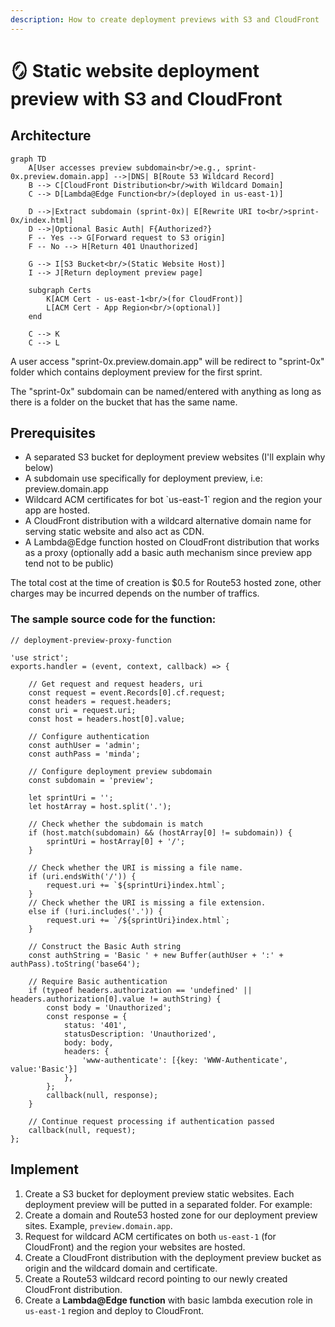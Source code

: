```yaml
---
description: How to create deployment previews with S3 and CloudFront
---
```


# 🪞 Static website deployment preview with S3 and CloudFront

## Architecture

```mermaid
graph TD
    A[User accesses preview subdomain<br/>e.g., sprint-0x.preview.domain.app] -->|DNS| B[Route 53 Wildcard Record]
    B --> C[CloudFront Distribution<br/>with Wildcard Domain]
    C --> D[Lambda@Edge Function<br/>(deployed in us-east-1)]

    D -->|Extract subdomain (sprint-0x)| E[Rewrite URI to<br/>sprint-0x/index.html]
    D -->|Optional Basic Auth| F{Authorized?}
    F -- Yes --> G[Forward request to S3 origin]
    F -- No --> H[Return 401 Unauthorized]

    G --> I[S3 Bucket<br/>(Static Website Host)]
    I --> J[Return deployment preview page]

    subgraph Certs
        K[ACM Cert - us-east-1<br/>(for CloudFront)]
        L[ACM Cert - App Region<br/>(optional)]
    end

    C --> K
    C --> L
```

A user access "sprint-0x.preview.domain.app" will be redirect to "sprint-0x" folder which contains deployment preview for the first sprint.

The "sprint-0x" subdomain can be named/entered with anything as long as there is a folder on the bucket that has the same name.

## Prerequisites

* A separated S3 bucket for deployment preview websites (I'll explain why below)
* A subdomain use specifically for deployment preview, i.e: preview.domain.app
* Wildcard ACM certificates for bot \`us-east-1\` region and the region your app are hosted.
* A CloudFront distribution with a wildcard alternative domain name for serving static website and also act as CDN.
* A Lambda@Edge function hosted on CloudFront distribution that works as a proxy (optionally add a basic auth mechanism since preview app tend not to be public)

The total cost at the time of creation is $0.5 for Route53 hosted zone, other charges may be incurred depends on the number of traffics.

### The sample source code for the function:

```
// deployment-preview-proxy-function

'use strict';
exports.handler = (event, context, callback) => {

    // Get request and request headers, uri
    const request = event.Records[0].cf.request;
    const headers = request.headers;
    const uri = request.uri;
    const host = headers.host[0].value;
    
    // Configure authentication
    const authUser = 'admin';
    const authPass = 'minda';

    // Configure deployment preview subdomain
    const subdomain = 'preview';

    let sprintUri = '';
    let hostArray = host.split('.');
    
    // Check whether the subdomain is match
    if (host.match(subdomain) && (hostArray[0] != subdomain)) {
        sprintUri = hostArray[0] + '/';
    }
    
    // Check whether the URI is missing a file name.
    if (uri.endsWith('/')) {
        request.uri += `${sprintUri}index.html`;
    }
    // Check whether the URI is missing a file extension.
    else if (!uri.includes('.')) {
        request.uri += `/${sprintUri}index.html`;
    }

    // Construct the Basic Auth string
    const authString = 'Basic ' + new Buffer(authUser + ':' + authPass).toString('base64');

    // Require Basic authentication
    if (typeof headers.authorization == 'undefined' || headers.authorization[0].value != authString) {
        const body = 'Unauthorized';
        const response = {
            status: '401',
            statusDescription: 'Unauthorized',
            body: body,
            headers: {
                'www-authenticate': [{key: 'WWW-Authenticate', value:'Basic'}]
            },
        };
        callback(null, response);
    }
    
    // Continue request processing if authentication passed
    callback(null, request);
};
```

## Implement

1. Create a S3 bucket for deployment preview static websites. Each deployment preview will be putted in a separated folder. For example:
2. Create a domain and Route53 hosted zone for our deployment preview sites. Example, `preview.domain.app`.
3. Request for wildcard ACM certificates on both `us-east-1` (for CloudFront) and the region your websites are hosted.
4. Create a CloudFront distribution with the deployment preview bucket as origin and the wildcard domain and certificate.
5. Create a Route53 wildcard record pointing to our newly created CloudFront distribution.
6. Create a **Lambda@Edge function** with basic lambda execution role in `us-east-1` region and deploy to CloudFront.


